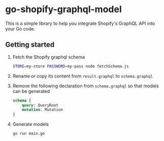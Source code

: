 # go-shopify-graphql-model

This is a simple library to help you integrate Shopify's GraphQL API into your Go code.

## Getting started

1. Fetch the Shopify graphql schema

    ```bash
    STORE=my-store PASSWORD=my-pass node fetchSchema.js 
    ```

2. Rename or copy its content from `result.graphql` to `schema.graphql`
3. Remove the following declaration from `schema.graphql` so that models can be generated

    ```graphql
    schema {
        query: QueryRoot
        mutation: Mutation
    }
    ```

4. Generate models

    ```bash
    go run main.go 
    ```
